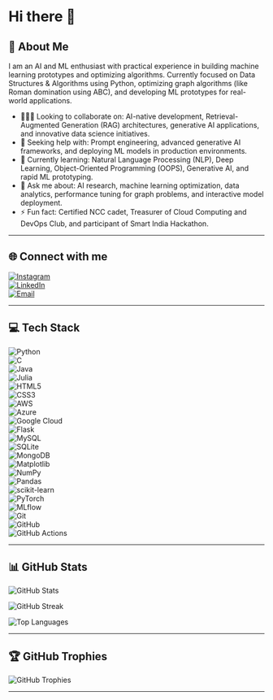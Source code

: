 # Hi there 👋

## 💫 About Me
I am an AI and ML enthusiast with practical experience in building machine learning prototypes and optimizing algorithms. Currently focused on Data Structures & Algorithms using Python, optimizing graph algorithms (like Roman domination using ABC), and developing ML prototypes for real-world applications.

- 🧑‍🤝‍🧑 Looking to collaborate on: AI-native development, Retrieval-Augmented Generation (RAG) architectures, generative AI applications, and innovative data science initiatives.  
- 🤝 Seeking help with: Prompt engineering, advanced generative AI frameworks, and deploying ML models in production environments.  
- 🌱 Currently learning: Natural Language Processing (NLP), Deep Learning, Object-Oriented Programming (OOPS), Generative AI, and rapid ML prototyping.  
- 💬 Ask me about: AI research, machine learning optimization, data analytics, performance tuning for graph problems, and interactive model deployment.  
- ⚡ Fun fact: Certified NCC cadet, Treasurer of Cloud Computing and DevOps Club, and participant of Smart India Hackathon.

---

## 🌐 Connect with me
[![Instagram](https://img.shields.io/badge/Instagram-%23E4405F.svg?logo=Instagram&logoColor=white)](https://instagram.com/jeshu_007)  
[![LinkedIn](https://img.shields.io/badge/LinkedIn-%230077B5.svg?logo=linkedin&logoColor=white)](https://linkedin.com/in/jeshwanth-nalla-kumar)  
[![Email](https://img.shields.io/badge/Email-D14836?logo=gmail&logoColor=white)](mailto:jeshwanthnalla7@gmail.com)

---

## 💻 Tech Stack  
![Python](https://img.shields.io/badge/Python-3670A0?style=for-the-badge&logo=python&logoColor=ffdd54)  
![C](https://img.shields.io/badge/C-%2300599C.svg?style=for-the-badge&logo=c&logoColor=white)  
![Java](https://img.shields.io/badge/Java-%23ED8B00.svg?style=for-the-badge&logo=openjdk&logoColor=white)  
![Julia](https://img.shields.io/badge/Julia-9558B2?style=for-the-badge&logo=julia&logoColor=white)  
![HTML5](https://img.shields.io/badge/HTML5-%23E34F26.svg?style=for-the-badge&logo=html5&logoColor=white)  
![CSS3](https://img.shields.io/badge/CSS3-%231572B6.svg?style=for-the-badge&logo=css3&logoColor=white)  
![AWS](https://img.shields.io/badge/AWS-%23FF9900.svg?style=for-the-badge&logo=amazon-aws&logoColor=white)  
![Azure](https://img.shields.io/badge/Azure-%230072C6.svg?style=for-the-badge&logo=microsoftazure&logoColor=white)  
![Google Cloud](https://img.shields.io/badge/GoogleCloud-%234285F4.svg?style=for-the-badge&logo=google-cloud&logoColor=white)  
![Flask](https://img.shields.io/badge/Flask-%23000000.svg?style=for-the-badge&logo=flask&logoColor=white)  
![MySQL](https://img.shields.io/badge/MySQL-4479A1.svg?style=for-the-badge&logo=mysql&logoColor=white)  
![SQLite](https://img.shields.io/badge/SQLite-%2307405e.svg?style=for-the-badge&logo=sqlite&logoColor=white)  
![MongoDB](https://img.shields.io/badge/MongoDB-%234ea94b.svg?style=for-the-badge&logo=mongodb&logoColor=white)  
![Matplotlib](https://img.shields.io/badge/Matplotlib-%23ffffff.svg?style=for-the-badge&logo=matplotlib&logoColor=black)  
![NumPy](https://img.shields.io/badge/NumPy-%23013243.svg?style=for-the-badge&logo=numpy&logoColor=white)  
![Pandas](https://img.shields.io/badge/Pandas-%23150458.svg?style=for-the-badge&logo=pandas&logoColor=white)  
![scikit-learn](https://img.shields.io/badge/scikit--learn-%23F7931E.svg?style=for-the-badge&logo=scikit-learn&logoColor=white)  
![PyTorch](https://img.shields.io/badge/PyTorch-%23EE4C2C.svg?style=for-the-badge&logo=pytorch&logoColor=white)  
![MLflow](https://img.shields.io/badge/MLflow-%23d9ead3.svg?style=for-the-badge&logo=mlflow&logoColor=blue)  
![Git](https://img.shields.io/badge/Git-%23F05033.svg?style=for-the-badge&logo=git&logoColor=white)  
![GitHub](https://img.shields.io/badge/GitHub-%23121011.svg?style=for-the-badge&logo=github&logoColor=white)  
![GitHub Actions](https://img.shields.io/badge/GitHub%20Actions-%232671E5.svg?style=for-the-badge&logo=githubactions&logoColor=white)

---

## 📊 GitHub Stats
![GitHub Stats](https://github-readme-stats.vercel.app/api?username=jeshu345&theme=transparent&hide_border=false&include_all_commits=false&count_private=false)

![GitHub Streak](https://nirzak-streak-stats.vercel.app/?user=jeshu345&theme=transparent&hide_border=false)

![Top Languages](https://github-readme-stats.vercel.app/api/top-langs/?username=jeshu345&theme=transparent&hide_border=false&include_all_commits=false&count_private=false&layout=compact)

---

## 🏆 GitHub Trophies
![GitHub Trophies](https://github-profile-trophy.vercel.app/?username=jeshu345&theme=radical&no-frame=false&no-bg=true&margin-w=4)

---

<!-- Proudly created with GPRM (https://gprm.itsvg.in) -->
